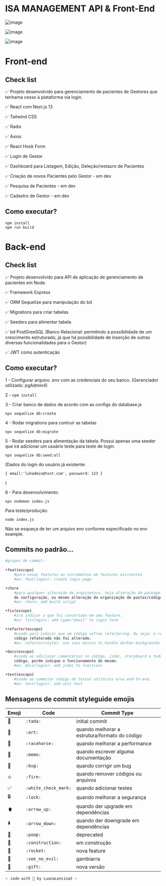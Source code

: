 # ISA MANAGEMENT API & Front-End

![image](https://user-images.githubusercontent.com/58888952/230472995-fe8e15de-23f3-4d43-bb4d-5e9aacb0a63b.png)

![image](https://user-images.githubusercontent.com/58888952/230472678-c96b4161-4c98-49df-9836-23718754d08a.png)

![image](https://user-images.githubusercontent.com/58888952/230472878-96dd7ea5-3bd7-4aec-ad5a-8292400d2218.png)

# Front-end

## Check list

✅ Projeto desenvolvido para gerenciamento de pacientes de Gestores que tenhama cesso à plataforma via login.

✅ React com Next.js 13

✅ Tailwind CSS

✅ Radix

✅ Axios

✅ React Hook Form

✅ Login de Gestor

✅ Dashboard para Listagem, Edição, Deleção/restauro de Pacientes

✅ Criação de novos Pacientes pelo Gestor - em dev

✅ Pesquisa de Pacientes - em dev

✅ Cadastro de Gestor - em dev

## Como executar?

```
npm install
npm run build
```

# Back-end

## Check list

✅ Projeto desenvolvido para API de aplicação de gerenciamento de pacientes em Node.

✅ Framework Express

✅ ORM Sequelize para manipulação do bd

✅ Migrations para criar tabelas

✅ Seeders para alimentar tabela

✅ bd PostGreeSQL (Banco Relacional: permitindo a possibilidade de um crescimento estruturado, já que há possibilidade de inserção de outras diversas funcionalidades para o Gestor)

✅ JWT como autenticação

## Como executar?

1 - Configurar arquivo .env com as credenciais do seu banco.
(Gerenciador utilizado: pgAdmin4)

2 - `npm install`

3 - Criar banco de dados de acordo com as configs do database.js

```
npx sequelize db:create
```

4 - Rodar migrations para contruir as tabelas

```
npx sequelize db:migrate
```

5 - Rodar seeders para alimentação da tabela. Possui apenas uma seeder que irá adicionar um usuário teste para teste de login.

```
npx sequelize db:seed:all
```

(Dados do login do usuário já existente:

```
{ email:'luhadmin@test.com', password: 123 }
```

)

6 - Para desenvolvimento:

```
npx nodemon index.js
```

Para teste/produção:

```
node index.js
```

Não se esqueça de ter um arquivo env conforme especificado no env example.

## Commits no padrão...
``` bash
#grupos de commit:
    
•feat(escopo)
    #para novas features ou incrementos em features existentes
    #ex: feat(login): create login page

•chore
    #para qualquer alteração de arquitetura. Seja alteração do package.json ou algum arquivo 
    de configuração, ou mesmo alteração da organização de pastas/código do projeto
    #ex: chore: add build script

•fix(escopo)
    #irá indicar o que foi concertado em uma feature.
    #ex: fix(login): add type="email" to login form

•refactor(escopo)
    #usado para indicar que um código sofreu refactoring. Ou seja: o resultado final daquele 
    código refatorado não foi alterado.
    #ex: refactor(style): use sass mixins to handle darken backgrounds

•docs(escopo)
    #usado ao adicionar comentários no código, jsdoc, storyboard e tudo que não interfira no 
    código, porém indique o funcionamento do mesmo.
    #ex: docs(login): add jsdoc to functions

•test(escopo)
    #usado ao commitar código de testes unitários e/ou end-to-end.
    #ex: test(login): add unit test
```

## Mensagens de commit styleguide emojis

Emoji | Code | Commit Type
------------ | ------------- | -------------
:tada: | `:tada:` | initial commit
:art: | `:art:` | quando melhorar a estrutura/formato do código
:racehorse: | `:racehorse:` | quando melhorar a performance
:memo: | `:memo:` | quando escrever alguma documentação
:bug: | `:bug:` | quando corrigir um bug
:fire: | `:fire:` | quando remover códigos ou arquivos
:white_check_mark: | `:white_check_mark:` | quando adicionar testes
:lock: | `:lock:` | quando melhorar a segurança
:arrow_up: | `:arrow_up:` | quando der upgrade em dependências
:arrow_down: | `:arrow_down:` | quando der downgrade em dependências
:poop: | `:poop:` | deprecated
:construction: | `:construction:` | em construção
:rocket: | `:rocket:` | nova feature
:see_no_evil: | `:see_no_evil:` | gambiarra
:gift: | `:gift:` | nova versão

```
✨ code with 💜 by LuanaLencinaS ✨
```
